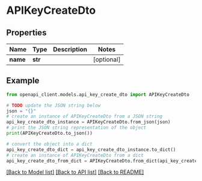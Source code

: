 # APIKeyCreateDto


## Properties

Name | Type | Description | Notes
------------ | ------------- | ------------- | -------------
**name** | **str** |  | [optional] 

## Example

```python
from openapi_client.models.api_key_create_dto import APIKeyCreateDto

# TODO update the JSON string below
json = "{}"
# create an instance of APIKeyCreateDto from a JSON string
api_key_create_dto_instance = APIKeyCreateDto.from_json(json)
# print the JSON string representation of the object
print(APIKeyCreateDto.to_json())

# convert the object into a dict
api_key_create_dto_dict = api_key_create_dto_instance.to_dict()
# create an instance of APIKeyCreateDto from a dict
api_key_create_dto_from_dict = APIKeyCreateDto.from_dict(api_key_create_dto_dict)
```
[[Back to Model list]](../README.md#documentation-for-models) [[Back to API list]](../README.md#documentation-for-api-endpoints) [[Back to README]](../README.md)


